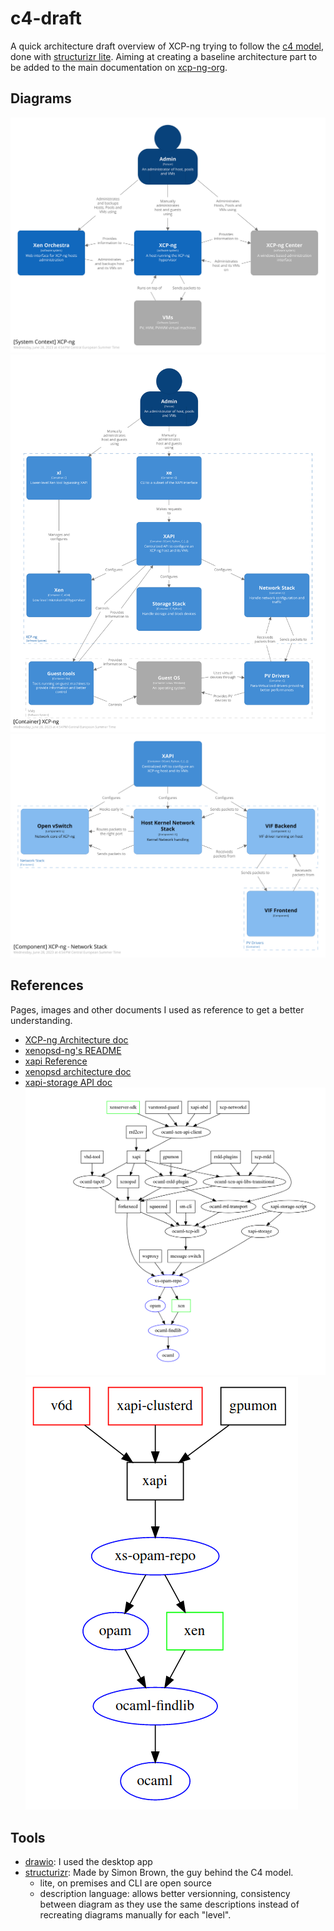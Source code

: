 # c4-draft

A quick architecture draft overview of XCP-ng trying to follow the [c4
model](https://c4model.com/), done with  [structurizr lite](https://structurizr.com/share/76352/documentation). Aiming at creating a baseline architecture part to be added to the main documentation on [xcp-ng-org](https://github.com/xcp-ng/xcp-ng-org).

## Diagrams

![XCP-ng system context diagram](XCP-ng-SystemContext.svg)
![XCP-ng container diagram](XCP-ng-Container.svg)
![Network Stack component diagram](Network-Stack-Component.svg)

## References

Pages, images and other documents I used as reference to get a better understanding.

- [XCP-ng Architecture doc](https://xcp-ng.org/docs/architecture.html)
- [xenopsd-ng's README](https://github.com/xcp-ng/xenopsd-ng)
- [xapi Reference](https://xapi-project.github.io/xen-api/)
- [xenopsd architecture doc](https://github.com/xapi-project/xen-api/tree/master/ocaml/xenopsd/doc/architecture)
- [xapi-storage API doc](http://xapi-project.github.io/xapi-storage/#introduction)
![old xapi components organization](refs/old-xapi-components-arch.jpg)
![new xapi components organization](refs/new-xapi-components-arch.jpg)

## Tools

- [drawio](https://www.drawio.com/): I used the desktop app
- [structurizr](https://structurizr.com/): Made by Simon Brown, the guy behind
  the C4 model.
  - lite, on premises and CLI are open source
  - description language: allows better versionning, consistency between
    diagram as they use the same descriptions instead of recreating diagrams
    manually for each "level".
